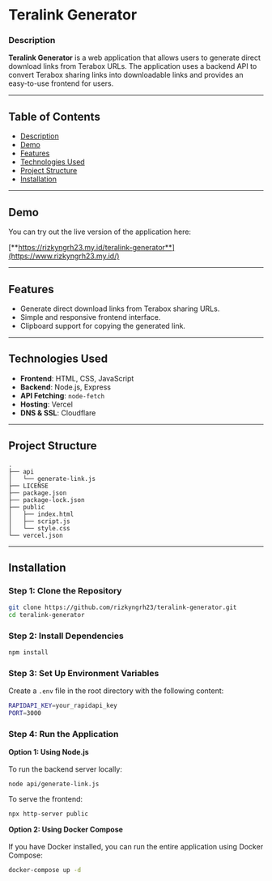 # **Teralink Generator**

### **Description**
**Teralink Generator** is a web application that allows users to generate direct download links from Terabox URLs. The application uses a backend API to convert Terabox sharing links into downloadable links and provides an easy-to-use frontend for users.

---

## **Table of Contents**
- [Description](#description)
- [Demo](#demo)
- [Features](#features)
- [Technologies Used](#technologies-used)
- [Project Structure](#project-structure)
- [Installation](#installation)

---

## **Demo**
You can try out the live version of the application here:

[**https://rizkyngrh23.my.id/teralink-generator**](https://www.rizkyngrh23.my.id/)

---

## **Features**
- Generate direct download links from Terabox sharing URLs.
- Simple and responsive frontend interface.
- Clipboard support for copying the generated link.

---

## **Technologies Used**
- **Frontend**: HTML, CSS, JavaScript
- **Backend**: Node.js, Express
- **API Fetching**: `node-fetch`
- **Hosting**: Vercel
- **DNS & SSL**: Cloudflare

---

## **Project Structure**
```
.
├── api
│   └── generate-link.js
├── LICENSE
├── package.json
├── package-lock.json
├── public
│   ├── index.html
│   ├── script.js
│   └── style.css
└── vercel.json
```

---

## **Installation**

### **Step 1: Clone the Repository**
```bash
git clone https://github.com/rizkyngrh23/teralink-generator.git
cd teralink-generator
```

### **Step 2: Install Dependencies**
```bash
npm install
```

### **Step 3: Set Up Environment Variables**
Create a ``.env`` file in the root directory with the following content:
```bash
RAPIDAPI_KEY=your_rapidapi_key
PORT=3000
```

### **Step 4: Run the Application**
**Option 1: Using Node.js**
<br>
<br>
To run the backend server locally:

```bash
node api/generate-link.js
```
To serve the frontend:
```bash
npx http-server public
```

**Option 2: Using Docker Compose**
<br>
<br>
If you have Docker installed, you can run the entire application using Docker Compose:
```bash
docker-compose up -d
```

